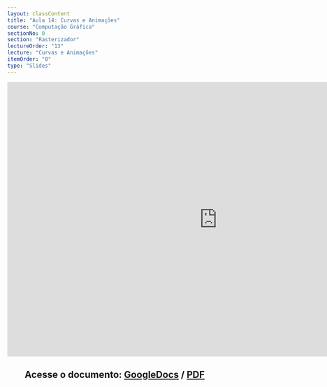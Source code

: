```yaml
---
layout: classContent
title: "Aula 14: Curvas e Animações"
course: "Computação Gráfica"
sectionNo: 0
section: "Rasterizador"
lectureOrder: "13"
lecture: "Curvas e Animações"
itemOrder: "0"
type: "Slides"
---
```


<iframe src="https://docs.google.com/presentation/d/e/2PACX-1vR6hyeX-pH-GL9D9YLK0rtmN1Je5jrOEBOWmZlNnSrKtzFpyIfIc1RNvXsXTbRC-MXLhF68fLyfBsyX/embed?start=false&loop=false&delayms=3000" frameborder="0" width="960" height="629" allowfullscreen="true" mozallowfullscreen="true" webkitallowfullscreen="true"></iframe>

## &nbsp;&nbsp;&nbsp;&nbsp;&nbsp;&nbsp;&nbsp;&nbsp;Acesse o documento: [GoogleDocs](https://docs.google.com/presentation/d/1tMZ1aylB14l17oItLBGFxMRtTH6ieU16zta1adomWdE/preview?rm=minimal&usp=sharing) / [PDF](https://drive.google.com/file/d/1Cyn_0sH9weR3WLHnHwuSoEkcOiNS3L3k/view?usp=sharing)
